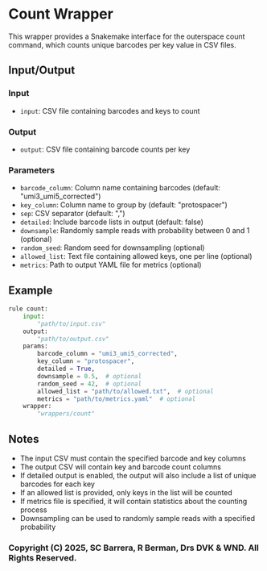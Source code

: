 # Count Wrapper

This wrapper provides a Snakemake interface for the outerspace count command, which counts unique barcodes per key value in CSV files.

## Input/Output

### Input
- `input`: CSV file containing barcodes and keys to count

### Output
- `output`: CSV file containing barcode counts per key

### Parameters
- `barcode_column`: Column name containing barcodes (default: "umi3_umi5_corrected")
- `key_column`: Column name to group by (default: "protospacer")
- `sep`: CSV separator (default: ",")
- `detailed`: Include barcode lists in output (default: false)
- `downsample`: Randomly sample reads with probability between 0 and 1 (optional)
- `random_seed`: Random seed for downsampling (optional)
- `allowed_list`: Text file containing allowed keys, one per line (optional)
- `metrics`: Path to output YAML file for metrics (optional)

## Example

```python
rule count:
    input:
        "path/to/input.csv"
    output:
        "path/to/output.csv"
    params:
        barcode_column = "umi3_umi5_corrected",
        key_column = "protospacer",
        detailed = True,
        downsample = 0.5,  # optional
        random_seed = 42,  # optional
        allowed_list = "path/to/allowed.txt",  # optional
        metrics = "path/to/metrics.yaml"  # optional
    wrapper:
        "wrappers/count"
```

## Notes

- The input CSV must contain the specified barcode and key columns
- The output CSV will contain key and barcode count columns
- If detailed output is enabled, the output will also include a list of unique barcodes for each key
- If an allowed list is provided, only keys in the list will be counted
- If metrics file is specified, it will contain statistics about the counting process
- Downsampling can be used to randomly sample reads with a specified probability 


### Copyright (C) 2025, SC Barrera, R Berman, Drs DVK & WND. All Rights Reserved.